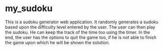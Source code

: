 # my_sudoku
This is a sudoku generator web application. It randomly generates a sudoku based upon the difficulty level entered by the user. The user can then play the sudoku. He can keep the track of the time too using the timer. In the end, the user has the options to quit the game too, if he is not able to finish the game upon which he will be shown the solution.

